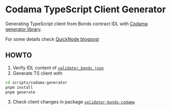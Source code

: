 # Codama TypeScript Client Generator

Generating TypeScript client from Bonds contract IDL with
[Codama generator library](https://github.com/codama-idl/codama).

For some details check [QuickNode blogpost](https://www.quicknode.com/guides/solana-development/tooling/web3-2/program-clients)

## HOWTO

1. Verify IDL content of [`validator_bonds.json`](../../resources/idl/validator_bonds.json)
2. Generate TS client with

```sh
cd scripts/codama-generator
pnpm install
pnpm generate
```

3. Check client changes in package [`validator-bonds-codama`](../../packages/validator-bonds-codama)